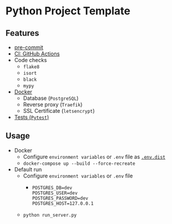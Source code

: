 # Python Project Template

## Features
* [pre-commit](.pre-commit-config.yaml)
* [CI: GitHub Actions](.github/workflows/code_checks.yml)
* Code checks
  * `flake8`
  * `isort`
  * `black`
  * `mypy`
* [Docker](docker-compose.yml)
  * Database (`PostgreSQL`)
  * Reverse proxy (`Traefik`)
  * SSL Certificate (`letsencrypt`)
* [Tests (`Pytest`)](tests)

## Usage

* Docker
  * Configure `environment variables` or `.env` file as [`.env.dist`](.env.dist)
  * `docker-compose up --build --force-recreate`
* Default run
  * Configure `environment variables` or `.env` file
    * ```dotenv
      POSTGRES_DB=dev
      POSTGRES_USER=dev
      POSTGRES_PASSWORD=dev
      POSTGRES_HOST=127.0.0.1
      ```
  * `python run_server.py`
